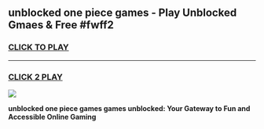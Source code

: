 
## unblocked one piece games - Play Unblocked Gmaes & Free #fwff2
<h3>
<a href="https://news.freeplayer.one?title=unblocked_one_piece_games&ref=03M">CLICK TO PLAY</a></h3>
<hr>

<h3>
<a href="https://news.freeplayer.one?title=unblocked_one_piece_games&ref=03M">CLICK 2 PLAY</a>
  
</h3>

<a href="https://news.freeplayer.one?title=unblocked_one_piece_games&ref=03M"><img src="https://clearcache.store/games.png"></a>


**unblocked one piece games games unblocked: Your Gateway to Fun and Accessible Online Gaming**
